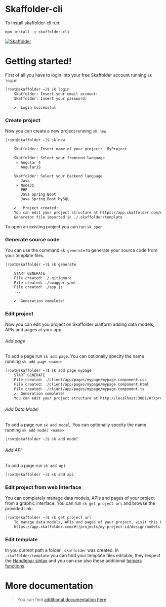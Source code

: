 # Skaffolder-cli

To install skaffolder-cli run:

```bash
npm install -g skaffolder-cli
```

<a href="https://www.skaffolder.com" target="_blank">![Skaffolder](https://skaffolder.com/img/logo/skaffolder_logo-nero.svg)</a>

# Getting started!

First of all you have to login into your free Skaffolder account running `sk login`:

```bash
[root@skaffolder ~]$ sk login
    Skaffolder: Insert your email account:
    Skaffolder: Insert your password:
    
    ✔  Login successful
```
### Create project

Now you can create a new project running `sk new`

```bash
[root@skaffolder ~]$ sk new

    Skaffolder: Insert name of your project:  MyProject

    Skaffolder: Select your frontend language
     ▸ Angular 4
       AngularJS

    Skaffolder: Select your backend language
       Java
     ▸ NodeJS
       PHP
       Java Spring Boot
       Java Spring Boot MySQL

    ✔   Project created!
    You can edit your project structure at https://app.skaffolder.com/#!/projects/my-project-id/design/models
    Generator file imported in ./.skaffolder/template

```


To open an existing project you can run `sk open`

### Generate source code

You can use the command `sk generate` to generate your source code from your template files.

```bash
[root@skaffolder ~]$ sk generate

    START GENERATE
    File created: ./.gitignore
    File created: ./swagger.yaml
    File created: ./app.js
    ...
    
    ✔  Generation complete!
```

### Edit project

Now you can edit you project on Skaffolder platform adding data models, APIs and pages at your app.

###### Add page

To add a page run `sk add page`.
You can optionally specity the name running `sk add page <name>`

```bash
[root@skaffolder ~]$ sk add page mypage
    START GENERATE
    File created: ./client/app/pages/mypage/mypage.component.css
    File created: ./client/app/pages/mypage/mypage.component.html
    File created: ./client/app/pages/mypage/mypage.component.ts
    ✔  Generation complete!
    You can edit your project structure at http://localhost:3001/#!/projects/5b213bab19429c08f6fac8a3/design/models
```


###### Add Data Model

To add a page run `sk add model`.
You can optionally specity the name running `sk add model <name>`

```bash
[root@skaffolder ~]$ sk add model
```


###### Add API

To add a page run `sk add api`

```bash
[root@skaffolder ~]$ sk add api
```

### Edit project from web interface

You can completely manage data models, APIs and pages of your project from a graphic interface.
You can run `sk get project url` and browse the provided link:

```bash
[root@skaffolder ~]$ sk get project url
    To manage data models, APIs and pages of your project, visit this URL:
    https://app.skaffolder.com/#!/projects/my-project-id/design/models
```

### Edit template

In you current path a folder `.skaffolder` was 	created.
In `.skaffolder/template` you can find your template files editable, they respect the <a href="https://handlebarsjs.com" target="_blank">Handlebar sintax</a> and you can use also these additional <a href="https://www.npmjs.com/package/handlebars-helpers" target="_blank">helpers functions</a>.


# More documentation
>You can find <a href="https://skaffolder.com/#/documentation" target="_blank">additional documentation here</a>
